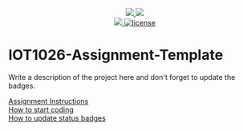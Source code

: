 <p align="center">
	<a href="https://github.com/GwGibson/IOT1026-Assignment-Template/actions/workflows/ci.yml">
    <img src="https://github.com/GwGibson/IOT1026-Assignment-Template/actions/workflows/ci.yml/badge.svg"/>
    </a>
	<a href="https://github.com/GwGibson/IOT1026-Assignment-Template/actions/workflows/formatting.yml">
    <img src="https://github.com/GwGibson/IOT1026-Assignment-Template/actions/workflows/formatting.yml/badge.svg"/>
	<br/>
    <a href="https://codecov.io/gh/GwGibson/IOT1026-Assignment-Template" > 
    <img src="https://codecov.io/gh/GwGibson/IOT1026-Assignment-Template/branch/main/graph/badge.svg?token=JS0857X5JD"/> 
	<img title="MIT License" alt="license" src="https://img.shields.io/badge/license-MIT-informational?style=flat-square">
    </a>
</p>

# IOT1026-Assignment-Template
Write a description of the project here and don't forget to update the badges.  

[Assignment Instructions](docs/instructions.md)  
[How to start coding](docs/how-to-use.md)  
[How to update status badges](docs/how-to-update-badges.md)
